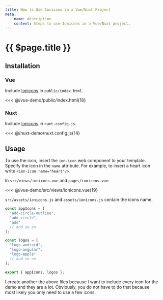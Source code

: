 ```yaml
---
title: How to Use Ionicons in a Vue/Nuxt Project
meta:
  - name: description
    content: Steps to use Ionicons in a Vue/Nuxt project.
---
```


# {{ $page.title }}

<start-tutorial demo="ionicons"/>

## Installation

### Vue

Include [Ionicons](https://github.com/ionic-team/ionicons) in `public/index.html`.

<<< @/vue-demo/public/index.html{18}

### Nuxt

Include [Ionicons](https://github.com/ionic-team/ionicons) in `nuxt.config.js`.

<<< @/nuxt-demo/nuxt.config.js{14}

## Usage

To use the icon, insert the `ion-icon` web component to your template. Specify the icon in the `name` attribute. For example, to insert a heart icon write `<ion-icon name="heart"/>`.

In `src/views/ionicons.vue` and `pages/ionicons.vue`:

<<< @/vue-demo/src/views/ionicons.vue{19}

`src/assets/ionicons.js` and `assets/ionicons.js` contain the icons name.

```js
const appIcons = [
  "add-circle-outline",
  "add-circle",
  "add"
  // and so on
];

const logos = [
  "logo-android",
  "logo-angular",
  "logo-apple"
  // and so on
];

export { appIcons, logos };
```

I create another the above files because I want to include every icon for the demo and they are a lot. Obviously, you do not have to do that because most likely you only need to use a few icons.

